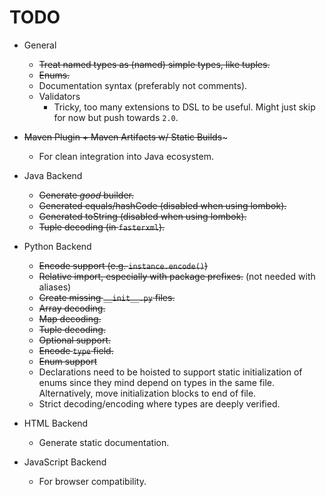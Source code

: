 # TODO

* General
  * ~~Treat named types as (named) simple types, like tuples.~~
  * ~~Enums.~~
  * Documentation syntax (preferably not comments).
  * Validators
    * Tricky, too many extensions to DSL to be useful.
      Might just skip for now but push towards `2.0`.

* ~~Maven Plugin + Maven Artifacts w/ Static Builds~~~
  * For clean integration into Java ecosystem.

* Java Backend
  * ~~Generate _good_ builder.~~
  * ~~Generated equals/hashCode (disabled when using lombok).~~
  * ~~Generated toString (disabled when using lombok).~~
  * ~~Tuple decoding (in `fasterxml`).~~

* Python Backend
  * ~~Encode support (e.g. `instance.encode()`)~~
  * ~~Relative import, especially with package prefixes.~~ (not needed with aliases)
  * ~~Create missing `__init__.py` files.~~
  * ~~Array decoding.~~
  * ~~Map decoding.~~
  * ~~Tuple decoding.~~
  * ~~Optional support.~~
  * ~~Encode `type` field.~~
  * ~~Enum support~~
  * Declarations need to be hoisted to support static initialization of enums since they mind
    depend on types in the same file. Alternatively, move initialization blocks to end of file.
  * Strict decoding/encoding where types are deeply verified.

* HTML Backend
  * Generate static documentation.

* JavaScript Backend
  * For browser compatibility.

